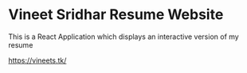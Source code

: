 # Vineet Sridhar Resume Website

This is a React Application which displays an interactive version of my resume

https://vineets.tk/
